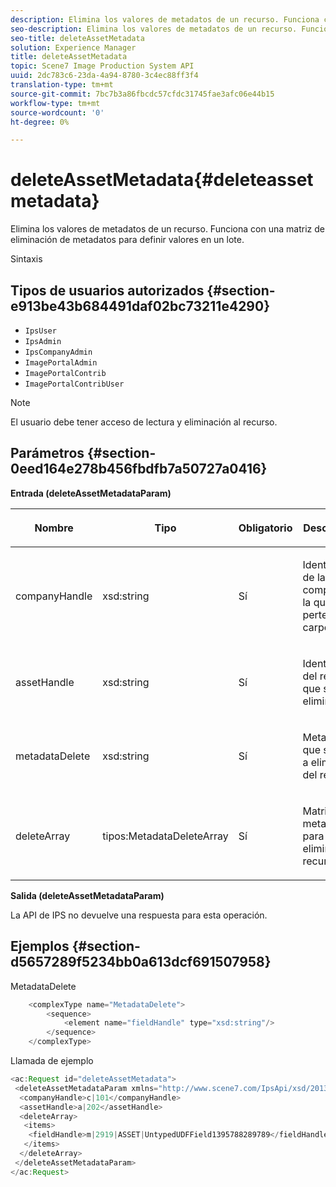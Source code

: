 ```yaml
---
description: Elimina los valores de metadatos de un recurso. Funciona con una matriz de eliminación de metadatos para definir valores en un lote.
seo-description: Elimina los valores de metadatos de un recurso. Funciona con una matriz de eliminación de metadatos para definir valores en un lote.
seo-title: deleteAssetMetadata
solution: Experience Manager
title: deleteAssetMetadata
topic: Scene7 Image Production System API
uuid: 2dc783c6-23da-4a94-8780-3c4ec88ff3f4
translation-type: tm+mt
source-git-commit: 7bc7b3a86fbcdc57cfdc31745fae3afc06e44b15
workflow-type: tm+mt
source-wordcount: '0'
ht-degree: 0%

---
```



# deleteAssetMetadata{#deleteassetmetadata}

Elimina los valores de metadatos de un recurso. Funciona con una matriz de eliminación de metadatos para definir valores en un lote.

Sintaxis

## Tipos de usuarios autorizados {#section-e913be43b684491daf02bc73211e4290}

* `IpsUser`
* `IpsAdmin`
* `IpsCompanyAdmin`
* `ImagePortalAdmin`
* `ImagePortalContrib`
* `ImagePortalContribUser`

>[!NOTE]
>
>El usuario debe tener acceso de lectura y eliminación al recurso.

## Parámetros {#section-0eed164e278b456fbdfb7a50727a0416}

**Entrada (deleteAssetMetadataParam)**

<table id="table_A4438E2FE5F245E5B73F46CD887BE70F"> 
 <thead> 
  <tr> 
   <th colname="col1" class="entry"> <p>Nombre </p> </th> 
   <th colname="col2" class="entry"> <p>Tipo </p> </th> 
   <th colname="col3" class="entry"> <p>Obligatorio </p> </th> 
   <th colname="col4" class="entry"> <p>Descripción </p> </th> 
  </tr> 
 </thead>
 <tbody> 
  <tr> 
   <td colname="col1"> <p>companyHandle </p> </td> 
   <td colname="col2"> <p><span class="codeph"> xsd:string</span> </p> </td> 
   <td colname="col3"> <p>Sí </p> </td> 
   <td colname="col4"> <p>Identificador de la compañía a la que pertenece la carpeta. </p> </td> 
  </tr> 
  <tr> 
   <td colname="col1"> <p>assetHandle </p> </td> 
   <td colname="col2"> <p><span class="codeph"> xsd:string</span> </p> </td> 
   <td colname="col3"> <p>Sí </p> </td> 
   <td colname="col4"> <p>Identificador del recurso que se va a eliminar. </p> </td> 
  </tr> 
  <tr> 
   <td colname="col1"> <p>metadataDelete </p> </td> 
   <td colname="col2"> <p><span class="codeph"> xsd:string</span> </p> </td> 
   <td colname="col3"> <p>Sí </p> </td> 
   <td colname="col4"> <p>Metadatos que se van a eliminar del recurso. </p> </td> 
  </tr> 
  <tr> 
   <td colname="col1"> <p>deleteArray </p> </td> 
   <td colname="col2"> <p><span class="codeph"> tipos:MetadataDeleteArray</span> </p> </td> 
   <td colname="col3"> <p>Sí </p> </td> 
   <td colname="col4"> <p>Matriz de metadatos para eliminar del recurso. </p> </td> 
  </tr> 
 </tbody> 
</table>

**Salida (deleteAssetMetadataParam)**

La API de IPS no devuelve una respuesta para esta operación.

## Ejemplos {#section-d5657289f5234bb0a613dcf691507958}

MetadataDelete

```java
    <complexType name="MetadataDelete">
        <sequence>
            <element name="fieldHandle" type="xsd:string"/>
        </sequence>
    </complexType>
```

Llamada de ejemplo

```java
<ac:Request id="deleteAssetMetadata">
 <deleteAssetMetadataParam xmlns="http://www.scene7.com/IpsApi/xsd/2013-08-29-beta">
  <companyHandle>c|101</companyHandle>
  <assetHandle>a|202</assetHandle>
  <deleteArray>
   <items>
    <fieldHandle>m|2919|ASSET|UntypedUDFField1395788289789</fieldHandle>
   </items>
  </deleteArray>
 </deleteAssetMetadataParam>
</ac:Request>
```

